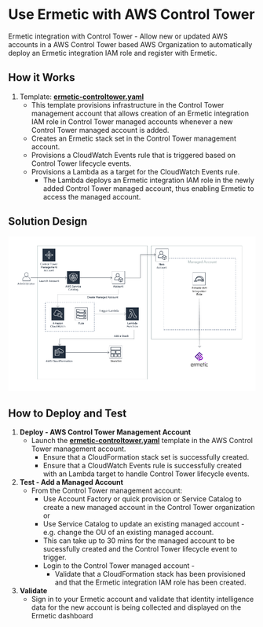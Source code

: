 # Use Ermetic with AWS Control Tower

Ermetic integration with Control Tower - Allow new or updated AWS accounts in a AWS Control Tower based AWS Organization to automatically deploy an Ermetic integration IAM role and register with Ermetic.

## How it Works

 1. Template: [**ermetic-controltower.yaml**](cloudformation/ermetic-controltower.yaml)
     - This template provisions infrastructure in the Control Tower management account that allows creation of an Ermetic integration IAM role in Control Tower managed accounts whenever a new Control Tower managed account is added.
     - Creates an Ermetic stack set in the Control Tower management account.
     - Provisions a CloudWatch Events rule that is triggered based on Control Tower lifecycle events.
     - Provisions a Lambda as a target for the CloudWatch Events rule.
        - The Lambda deploys an Ermetic integration IAM role in the newly added Control Tower managed account, thus enabling Ermetic to access the managed account.

## Solution Design

<img src="media/image1.png" />

## How to Deploy and Test

 1. **Deploy - AWS Control Tower Management Account**
     - Launch the [**ermetic-controltower.yaml**](cloudformation/ermetic-controltower.yaml) template in the AWS Control Tower management account.
        - Ensure that a CloudFormation stack set is successfully created.
        - Ensure that a CloudWatch Events rule is successfully created with an Lambda target to handle Control Tower lifecycle events.
 2. **Test - Add a Managed Account** 
     - From the Control Tower management account:
        - Use Account Factory or quick provision or Service Catalog to create a new managed account in the Control Tower organization or
        - Use Service Catalog to update an existing managed account - e.g. change the OU of an existing managed account.
        - This can take up to 30 mins for the managed account to be sucessfully created and the Control Tower lifecycle event to trigger.
        - Login to the Control Tower managed account - 
           - Validate that a CloudFormation stack has been provisioned and that the Ermetic integration IAM role has been created.
 3. **Validate**
     - Sign in to your Ermetic account and validate that identity intelligence data for the new account is being collected and displayed on the Ermetic dashboard
